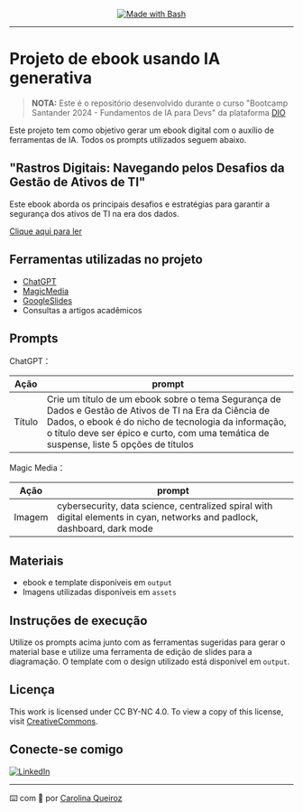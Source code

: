 <p align="center">
<a href="https://www.gnu.org/software/bash/" title="Go to Bash homepage"><img src="https://img.shields.io/badge/Prompt-Project-blue?logo=gnu-bash&amp;logoColor=white" alt="Made with Bash"></a></p>

-------

# Projeto de ebook usando IA generativa

 > **NOTA:** Este é o repositório desenvolvido durante o curso "Bootcamp Santander 2024 - Fundamentos de IA para Devs" da plataforma [DIO](https://dio.me)

Este projeto tem como objetivo gerar um ebook digital com o auxílio de ferramentas de IA. Todos os prompts utilizados
seguem abaixo.

## "Rastros Digitais: Navegando pelos Desafios da Gestão de Ativos de TI"

Este ebook aborda os principais desafios e estratégias para garantir a segurança dos ativos de TI na era dos dados.

<a href="https://github.com/CarolinaQueiroz/ebook-ITAM-data-science/blob/main/output/Ebook_Rastros_Digitais_CQueiroz.pdf" title="View PDF now"> Clique aqui para ler</a>

## Ferramentas utilizadas no projeto

- [ChatGPT](https://chat.openai.com/) 
- [MagicMedia](https://www.canva.com/ai-image-generator/)
- [GoogleSlides](https://docs.google.com/presentation/create)
- Consultas a artigos acadêmicos

## Prompts


ChatGPT：

|   Ação   | prompt                                                                                                                                                                                                                                                                         |
| :------: | ------------------------------------------------------------------------------------------------------------------------------------------------------------------------------------------------------------------------------------------------------------------------------ |
|  Título  | Crie um título de um ebook sobre o tema Segurança de Dados e Gestão de Ativos de TI na Era da Ciência de Dados, o ebook é do nicho de tecnologia da informação, o título deve ser épico e curto, com uma temática de suspense, liste 5 opções de títulos |


Magic Media：

|  Ação  | prompt                                                                                 |
| :----: | -------------------------------------------------------------------------------------- |
| Imagem | cybersecurity, data science, centralized spiral with digital elements in cyan, networks and padlock, dashboard, dark mode |

## Materiais

- ebook e template disponíveis em `output`
- Imagens utilizadas disponíveis em `assets`

## Instruções de execução

Utilize os prompts acima junto com as ferramentas sugeridas para gerar o material base e utilize uma ferramenta de edição de slides para a diagramação. O template com o design utilizado está disponível em `output`.

## Licença

This work is licensed under CC BY-NC 4.0. To view a copy of this license, visit [CreativeCommons](https://creativecommons.org/licenses/by-nc/4.0/).

## Conecte-se comigo

[![LinkedIn](https://img.shields.io/badge/LinkedIn-0077B5?style=for-the-badge&logo=linkedin&logoColor=white)](https://www.linkedin.com/in/carolina-queiroz-08b454176/)

---

⌨️ com 💜 por [Carolina Queiroz](https://github.com/CarolinaQueiroz)
